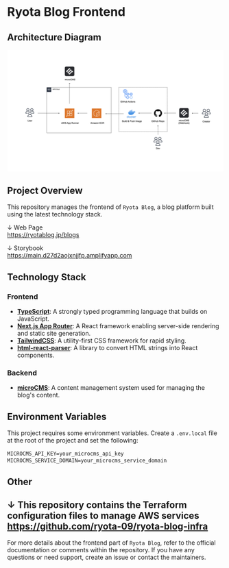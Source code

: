 # Ryota Blog Frontend

## Architecture Diagram

![Architecture Diagram](./public/ryotablog-front.jpeg)

## Project Overview

This repository manages the frontend of `Ryota Blog`, a blog platform built using the latest technology stack.

↓ Web Page  
https://ryotablog.jp/blogs  
  
↓ Storybook  
https://main.d27d2aojxnjjfp.amplifyapp.com

## Technology Stack

### Frontend

- **[TypeScript](https://www.typescriptlang.org/)**: A strongly typed programming language that builds on JavaScript.
- **[Next.js App Router](https://nextjs.org/docs)**: A React framework enabling server-side rendering and static site generation.
- **[TailwindCSS](https://tailwindcss.com/)**: A utility-first CSS framework for rapid styling.
- **[html-react-parser](https://github.com/remarkablemark/html-react-parser)**: A library to convert HTML strings into React components.

### Backend

- **[microCMS](https://microcms.io/)**: A content management system used for managing the blog's content.

## Environment Variables

This project requires some environment variables. Create a `.env.local` file at the root of the project and set the following:

```
MICROCMS_API_KEY=your_microcms_api_key
MICROCMS_SERVICE_DOMAIN=your_microcms_service_domain
```

## Other

↓ This repository contains the Terraform configuration files to manage AWS services  
https://github.com/ryota-09/ryota-blog-infra
---

For more details about the frontend part of `Ryota Blog`, refer to the official documentation or comments within the repository. If you have any questions or need support, create an issue or contact the maintainers.